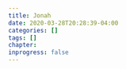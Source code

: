 ```yaml
---
title: Jonah
date: 2020-03-28T20:28:39-04:00
categories: []
tags: []
chapter: 
inprogress: false
---
```


